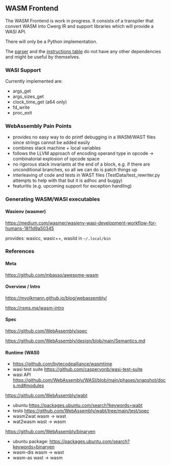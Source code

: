 ## WASM Frontend 

The WASM Frontend is work in progress. It consists of a transpiler that
convert WASM into Cwerg IR and support libraries which will provide a WASI API.

There will only be a Python implementation.

The [parser](parser.py) and the [instructions table](opcode_tab.py) do not have any other dependencies and might be useful by themselves.

### WASI Support

Currently implemented are:

* args_get
* args_sizes_get
* clock_time_get (a64 only)
* fd_write
* proc_exit


### WebAssembly Pain Points

* provides no easy way to do printf debugging in a WASM/WAST files since strings cannot be added easily
* combines stack machine + local variables
* follows the LLVM approach of encoding operand type in opcode -> combinatorial explosion of opcode space
* no rigorous stack invariants at the end of a block, e.g. if there are unconditional branches,
  so all we can do is patch things up
* interleaving of code and tests in WAST files (TestData/test_rewriter.py 
  attempts to help with that but it is adhoc and buggy)  
* featuritis (e.g. upcoming support for exception handling)


### Generating WASM/WASI executables

#### Wasienv (wasmer)

https://medium.com/wasmer/wasienv-wasi-development-workflow-for-humans-1811d9a50345

provides: wasicc, wasic++, wasild in `~/.local/bin`


### References 

#### Meta

https://github.com/mbasso/awesome-wasm

#### Overview / Intro

https://mvolkmann.github.io/blog/webassembly/

https://rsms.me/wasm-intro


#### Spec

https://github.com/WebAssembly/spec

https://github.com/WebAssembly/design/blob/main/Semantics.md

#### Runtime (WASI)

* https://github.com/bytecodealliance/wasmtime
* wasi test suite https://github.com/caspervonb/wasi-test-suite
* wasi API https://github.com/WebAssembly/WASI/blob/main/phases/snapshot/docs.md#modules

https://github.com/WebAssembly/wabt  

* ubuntu https://packages.ubuntu.com/search?keywords=wabt
* tests https://github.com/WebAssembly/wabt/tree/main/test/spec
* wasm2wat wasm -> wast
* wat2wasm wast -> wasm

https://github.com/WebAssembly/binaryen

* ubuntu package: https://packages.ubuntu.com/search?keywords=binaryen
* wasm-dis wasm -> wast
* wasm-as wast -> wasm
